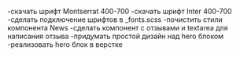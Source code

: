 -скачать шрифт Montserrat 400-700
-скачать шрифт Inter 400-700
-сделать подключение шрифтов в _fonts.scss
-почистить стили компонента News
-сделать компонент с отзывами и textarea для написания отзыва
-придумать простой дизайн над hero блоком
-реализовать hero блок в верстке